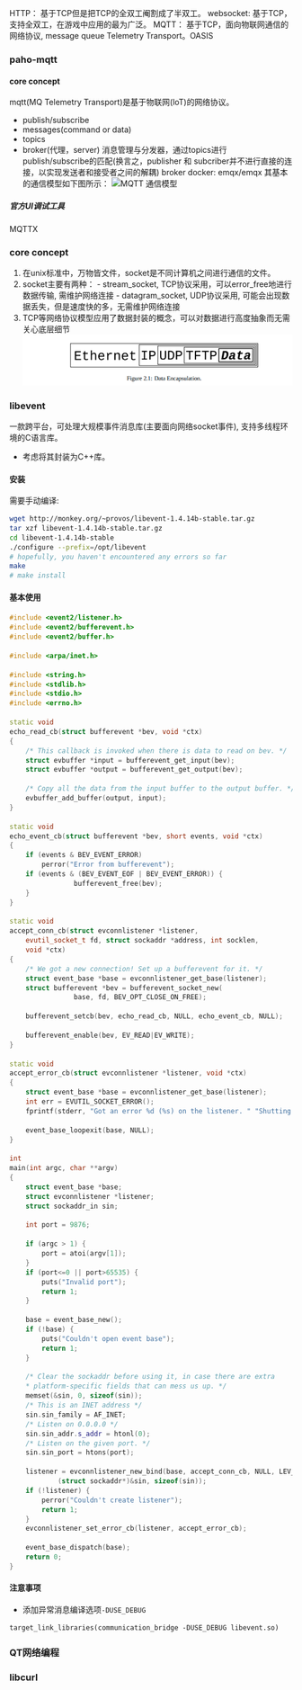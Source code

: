 
HTTP： 基于TCP但是把TCP的全双工阉割成了半双工。
websocket: 基于TCP，支持全双工，在游戏中应用的最为广泛。
MQTT： 基于TCP，面向物联网通信的网络协议, message queue Telemetry Transport。OASIS
### paho-mqtt
#### core concept 
mqtt(MQ Telemetry Transport)是基于物联网(loT)的网络协议。
- publish/subscribe
- messages(command or data)
- topics
- broker(代理，server)
	消息管理与分发器，通过topics进行publish/subscribe的匹配(换言之，publisher 和 subcriber并不进行直接的连接，以实现发送者和接受者之间的解耦)
	broker docker: emqx/emqx
其基本的通信模型如下图所示：
![MQTT 通信模型](../../Resourse/mqtt_concept.png)
##### 官方UI调试工具
MQTTX
### core concept
1. 在unix标准中，万物皆文件，socket是不同计算机之间进行通信的文件。
2. socket主要有两种：
		- stream_socket, TCP协议采用，可以error_free地进行数据传输, 需维护网络连接
		- datagram_socket, UDP协议采用, 可能会出现数据丢失，但是速度快的多，无需维护网络连接
 3. TCP等网络协议模型应用了数据封装的概念，可以对数据进行高度抽象而无需关心底层细节
 ![Data Encapsulation](../Resourse/data_capsulation.png)

### libevent
一款跨平台，可处理大规模事件消息库(主要面向网络socket事件), 支持多线程环境的C语言库。
- 考虑将其封装为C++库。
#### 安装
需要手动编译:
```bash
wget http://monkey.org/~provos/libevent-1.4.14b-stable.tar.gz
tar xzf libevent-1.4.14b-stable.tar.gz
cd libevent-1.4.14b-stable
./configure --prefix=/opt/libevent
# hopefully, you haven't encountered any errors so far
make
# make install
```
#### 基本使用
```cpp
#include <event2/listener.h>
#include <event2/bufferevent.h>
#include <event2/buffer.h>

#include <arpa/inet.h>

#include <string.h>
#include <stdlib.h>
#include <stdio.h>
#include <errno.h>

static void
echo_read_cb(struct bufferevent *bev, void *ctx)
{
    /* This callback is invoked when there is data to read on bev. */
    struct evbuffer *input = bufferevent_get_input(bev);
    struct evbuffer *output = bufferevent_get_output(bev);

    /* Copy all the data from the input buffer to the output buffer. */
    evbuffer_add_buffer(output, input);
}

static void
echo_event_cb(struct bufferevent *bev, short events, void *ctx)
{
    if (events & BEV_EVENT_ERROR)
        perror("Error from bufferevent");
    if (events & (BEV_EVENT_EOF | BEV_EVENT_ERROR)) {
                bufferevent_free(bev);
    }
}

static void
accept_conn_cb(struct evconnlistener *listener,
    evutil_socket_t fd, struct sockaddr *address, int socklen,
    void *ctx)
{
    /* We got a new connection! Set up a bufferevent for it. */
    struct event_base *base = evconnlistener_get_base(listener);
    struct bufferevent *bev = bufferevent_socket_new(
                base, fd, BEV_OPT_CLOSE_ON_FREE);

    bufferevent_setcb(bev, echo_read_cb, NULL, echo_event_cb, NULL);

    bufferevent_enable(bev, EV_READ|EV_WRITE);
}

static void
accept_error_cb(struct evconnlistener *listener, void *ctx)
{
    struct event_base *base = evconnlistener_get_base(listener);
    int err = EVUTIL_SOCKET_ERROR();
    fprintf(stderr, "Got an error %d (%s) on the listener. " "Shutting down.\n", err, evutil_socket_error_to_string(err));

    event_base_loopexit(base, NULL);
}

int
main(int argc, char **argv)
{
    struct event_base *base;
    struct evconnlistener *listener;
    struct sockaddr_in sin;

    int port = 9876;

    if (argc > 1) {
        port = atoi(argv[1]);
    }
    if (port<=0 || port>65535) {
        puts("Invalid port");
        return 1;
    }

    base = event_base_new();
    if (!base) {
        puts("Couldn't open event base");
        return 1;
    }

    /* Clear the sockaddr before using it, in case there are extra
    * platform-specific fields that can mess us up. */
    memset(&sin, 0, sizeof(sin));
    /* This is an INET address */
    sin.sin_family = AF_INET;
    /* Listen on 0.0.0.0 */
    sin.sin_addr.s_addr = htonl(0);
    /* Listen on the given port. */
    sin.sin_port = htons(port);

    listener = evconnlistener_new_bind(base, accept_conn_cb, NULL, LEV_OPT_CLOSE_ON_FREE|LEV_OPT_REUSEABLE, -1,
            (struct sockaddr*)&sin, sizeof(sin));
    if (!listener) {
        perror("Couldn't create listener");
        return 1;
    }
    evconnlistener_set_error_cb(listener, accept_error_cb);

    event_base_dispatch(base);
    return 0;
}

```
#### 注意事项
- 添加异常消息编译选项`-DUSE_DEBUG`
```CMakelists.txt
target_link_libraries(communication_bridge -DUSE_DEBUG libevent.so)
```
### QT网络编程

### libcurl